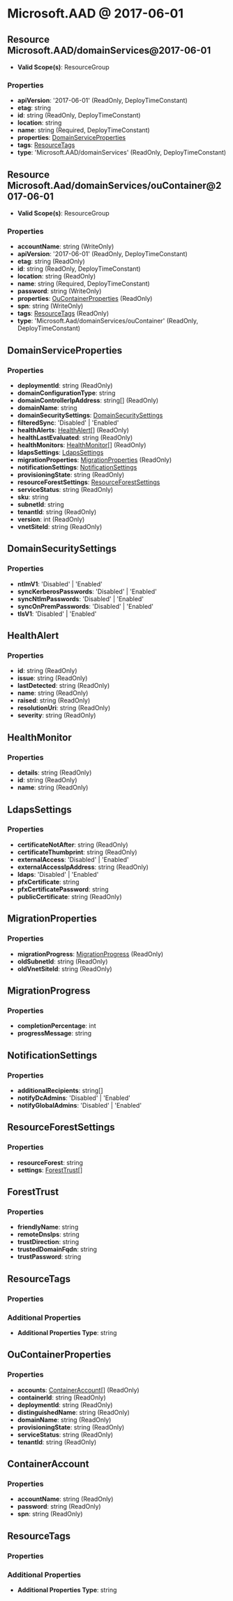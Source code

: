 # Microsoft.AAD @ 2017-06-01

## Resource Microsoft.AAD/domainServices@2017-06-01
* **Valid Scope(s)**: ResourceGroup
### Properties
* **apiVersion**: '2017-06-01' (ReadOnly, DeployTimeConstant)
* **etag**: string
* **id**: string (ReadOnly, DeployTimeConstant)
* **location**: string
* **name**: string (Required, DeployTimeConstant)
* **properties**: [DomainServiceProperties](#domainserviceproperties)
* **tags**: [ResourceTags](#resourcetags)
* **type**: 'Microsoft.AAD/domainServices' (ReadOnly, DeployTimeConstant)

## Resource Microsoft.Aad/domainServices/ouContainer@2017-06-01
* **Valid Scope(s)**: ResourceGroup
### Properties
* **accountName**: string (WriteOnly)
* **apiVersion**: '2017-06-01' (ReadOnly, DeployTimeConstant)
* **etag**: string (ReadOnly)
* **id**: string (ReadOnly, DeployTimeConstant)
* **location**: string (ReadOnly)
* **name**: string (Required, DeployTimeConstant)
* **password**: string (WriteOnly)
* **properties**: [OuContainerProperties](#oucontainerproperties) (ReadOnly)
* **spn**: string (WriteOnly)
* **tags**: [ResourceTags](#resourcetags) (ReadOnly)
* **type**: 'Microsoft.Aad/domainServices/ouContainer' (ReadOnly, DeployTimeConstant)

## DomainServiceProperties
### Properties
* **deploymentId**: string (ReadOnly)
* **domainConfigurationType**: string
* **domainControllerIpAddress**: string[] (ReadOnly)
* **domainName**: string
* **domainSecuritySettings**: [DomainSecuritySettings](#domainsecuritysettings)
* **filteredSync**: 'Disabled' | 'Enabled'
* **healthAlerts**: [HealthAlert](#healthalert)[] (ReadOnly)
* **healthLastEvaluated**: string (ReadOnly)
* **healthMonitors**: [HealthMonitor](#healthmonitor)[] (ReadOnly)
* **ldapsSettings**: [LdapsSettings](#ldapssettings)
* **migrationProperties**: [MigrationProperties](#migrationproperties) (ReadOnly)
* **notificationSettings**: [NotificationSettings](#notificationsettings)
* **provisioningState**: string (ReadOnly)
* **resourceForestSettings**: [ResourceForestSettings](#resourceforestsettings)
* **serviceStatus**: string (ReadOnly)
* **sku**: string
* **subnetId**: string
* **tenantId**: string (ReadOnly)
* **version**: int (ReadOnly)
* **vnetSiteId**: string (ReadOnly)

## DomainSecuritySettings
### Properties
* **ntlmV1**: 'Disabled' | 'Enabled'
* **syncKerberosPasswords**: 'Disabled' | 'Enabled'
* **syncNtlmPasswords**: 'Disabled' | 'Enabled'
* **syncOnPremPasswords**: 'Disabled' | 'Enabled'
* **tlsV1**: 'Disabled' | 'Enabled'

## HealthAlert
### Properties
* **id**: string (ReadOnly)
* **issue**: string (ReadOnly)
* **lastDetected**: string (ReadOnly)
* **name**: string (ReadOnly)
* **raised**: string (ReadOnly)
* **resolutionUri**: string (ReadOnly)
* **severity**: string (ReadOnly)

## HealthMonitor
### Properties
* **details**: string (ReadOnly)
* **id**: string (ReadOnly)
* **name**: string (ReadOnly)

## LdapsSettings
### Properties
* **certificateNotAfter**: string (ReadOnly)
* **certificateThumbprint**: string (ReadOnly)
* **externalAccess**: 'Disabled' | 'Enabled'
* **externalAccessIpAddress**: string (ReadOnly)
* **ldaps**: 'Disabled' | 'Enabled'
* **pfxCertificate**: string
* **pfxCertificatePassword**: string
* **publicCertificate**: string (ReadOnly)

## MigrationProperties
### Properties
* **migrationProgress**: [MigrationProgress](#migrationprogress) (ReadOnly)
* **oldSubnetId**: string (ReadOnly)
* **oldVnetSiteId**: string (ReadOnly)

## MigrationProgress
### Properties
* **completionPercentage**: int
* **progressMessage**: string

## NotificationSettings
### Properties
* **additionalRecipients**: string[]
* **notifyDcAdmins**: 'Disabled' | 'Enabled'
* **notifyGlobalAdmins**: 'Disabled' | 'Enabled'

## ResourceForestSettings
### Properties
* **resourceForest**: string
* **settings**: [ForestTrust](#foresttrust)[]

## ForestTrust
### Properties
* **friendlyName**: string
* **remoteDnsIps**: string
* **trustDirection**: string
* **trustedDomainFqdn**: string
* **trustPassword**: string

## ResourceTags
### Properties
### Additional Properties
* **Additional Properties Type**: string

## OuContainerProperties
### Properties
* **accounts**: [ContainerAccount](#containeraccount)[] (ReadOnly)
* **containerId**: string (ReadOnly)
* **deploymentId**: string (ReadOnly)
* **distinguishedName**: string (ReadOnly)
* **domainName**: string (ReadOnly)
* **provisioningState**: string (ReadOnly)
* **serviceStatus**: string (ReadOnly)
* **tenantId**: string (ReadOnly)

## ContainerAccount
### Properties
* **accountName**: string (ReadOnly)
* **password**: string (ReadOnly)
* **spn**: string (ReadOnly)

## ResourceTags
### Properties
### Additional Properties
* **Additional Properties Type**: string

